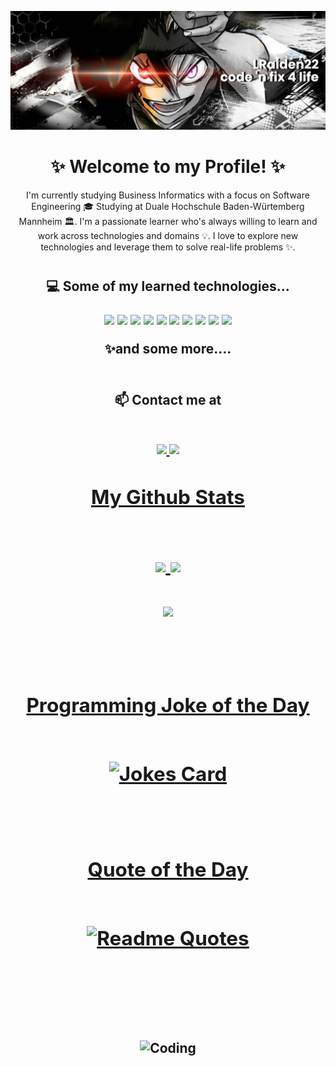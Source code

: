 <p align="center">
<img src="https://github.com/LRaiden22/LRaiden22/blob/main/banner.png" />
</p>

<h1 align="center">
 ✨ Welcome to my Profile! ✨
</h1>

<p align="center">
  I'm currently studying Business Informatics with a focus on Software Engineering 🎓 Studying at Duale Hochschule Baden-Würtemberg Mannheim 🏛. I'm a passionate learner who's always willing to learn and work across technologies and domains 💡. I love to explore new technologies and leverage them to solve real-life problems ✨.

<h1></h1>

<h2 align="center">💻 Some of my learned technologies...
<p align="center"> </p>
<p align="center">
 <img src="https://img.shields.io/badge/-Java-black?style=flat-square&logo=oracle"/>
 <img src="https://img.shields.io/badge/-HTML-black?style=flat-square&logo=html5"/>
 <img src="https://img.shields.io/badge/-CSS-black?style=flat-square&logo=css3"/>
 <img src="https://img.shields.io/badge/-JavaScript-black?style=flat-square&logo=javascript"/>
 <img src="https://img.shields.io/badge/-Svelte-black?style=flat-square&logo=svelte"/>
 <img src="https://img.shields.io/badge/-SpringBoot-black?style=flat-square&logo=springboot"/>
 <img src="https://img.shields.io/badge/-NodeJS-black?style=flat-square&logo=Node.js"/>
 <img src="https://img.shields.io/badge/-MySQL-black?style=flat-square&logo=mysql"/>
 <img src="https://img.shields.io/badge/-Git-black?style=flat-square&logo=git"/>
 <img src="https://img.shields.io/badge/-GitHub-black?style=flat-square&logo=github"/>
</p>
✨and some more....

<br>

<br>
 
</h2>

<h2 align="center"> 📫 Contact me at
 
<br>
 
<br>
 
<p align="center">
 <a href="mailto: lrau22@gmail.com">
  <img src="https://img.shields.io/badge/-lrau-c14438?style=flat-square&logo=Gmail&logoColor=white&link=mailto:lrau22@gmail.com"/>
 </a>
 <a href="https://www.linkedin.com/in/louis-rau-59435824b/">
  <img src="https://img.shields.io/badge/-Louis Rau-blue?style=flat-square&logo=Linkedin&logoColor=white&link=https://www.linkedin.com/in/louis-rau-59435824b/"/>
 </p>
  

<h2 align="center">
  My Github Stats
 

<br>

<br>

<p align = "center">
  <img  src = "https://github-readme-stats.vercel.app/api?username=LRaiden22&show_icons=true&theme=radical&line_height=27">
  <img src = "https://github-readme-stats.vercel.app/api/top-langs/?username=LRaiden22&hide=html,css,java,shaderlab,kotlin,hlsl&theme=radical">
</p>

<p align = "center">
 <img  src="https://github-readme-streak-stats.herokuapp.com/?user=LRaiden22&show_icons=true&locale=en&layout=compact&theme=radical&line_height=0" />
</p> 

<br>

</h2>


<h2 align="center">
  Programming Joke of the Day

<br>

<br>

![Jokes Card](https://readme-jokes.vercel.app/api?hideBorder&theme=dracula)


<br>

<h2 align="center">
  Quote of the Day
<br>

<br>

[![Readme Quotes](https://quotes-github-readme.vercel.app/api?theme=dracula)](https://github.com/piyushsuthar/github-readme-quotes)


<br>
</h2>
<br>

<p align="center">
<img align="center" alt="Coding" width="400" src="https://res.cloudinary.com/practicaldev/image/fetch/s--WXI5d2Ru--/c_limit%2Cf_auto%2Cfl_progressive%2Cq_66%2Cw_800/https://media1.tenor.com/images/0c34272909ee2a4db5606a014082312b/tenor.gif%3Fitemid%3D15828752">
</p>

